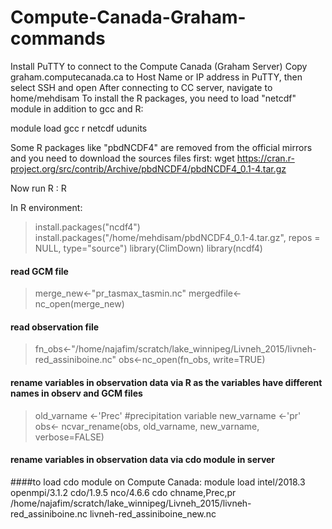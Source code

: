 # Compute-Canada-Graham-commands

Install PuTTY to connect to the Compute Canada (Graham Server)
Copy graham.computecanada.ca to Host Name or IP address in PuTTY, then select SSH and open 
After connecting to CC server, navigate to home/mehdisam
To install the R packages, you need to load "netcdf" module in addition to gcc and R:

module load gcc r netcdf udunits

Some R packages like "pbdNCDF4" are removed from the official mirrors and you need to download the sources files first:
wget https://cran.r-project.org/src/contrib/Archive/pbdNCDF4/pbdNCDF4_0.1-4.tar.gz

Now run R : 
R

In R environment:
> install.packages("ncdf4")
> install.packages("/home/mehdisam/pbdNCDF4_0.1-4.tar.gz", repos = NULL, type="source")
> library(ClimDown)
> library(ncdf4) 
#### read GCM file
> merge_new<-"pr_tasmax_tasmin.nc"
> mergedfile<-nc_open(merge_new)
#### read observation file
> fn_obs<-"/home/najafim/scratch/lake_winnipeg/Livneh_2015/livneh-red_assiniboine.nc"
> obs<-nc_open(fn_obs, write=TRUE)
#### rename variables in observation data via R as the variables have different names in observ and GCM files
> old_varname <-'Prec' #precipitation variable
> new_varname <-'pr'
> obs<- ncvar_rename(obs, old_varname, new_varname, verbose=FALSE)
#### rename variables in observation data via cdo module in server
####to load cdo module on Compute Canada:
module load intel/2018.3 openmpi/3.1.2 cdo/1.9.5 nco/4.6.6 
cdo chname,Prec,pr /home/najafim/scratch/lake_winnipeg/Livneh_2015/livneh-red_assiniboine.nc livneh-red_assiniboine_new.nc



